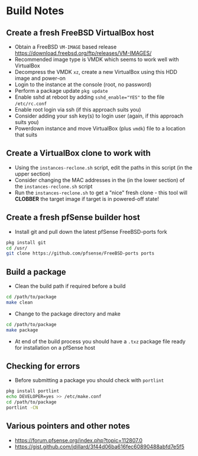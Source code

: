 
# Build Notes

## Create a fresh FreeBSD VirtualBox host
 * Obtain a FreeBSD `VM-IMAGE` based release https://download.freebsd.org/ftp/releases/VM-IMAGES/
 * Recommended image type is VMDK which seems to work well with VirtualBox
 * Decompress the VMDK `xz`, create a new VirtualBox using this HDD image and power-on
 * Login to the instance at the console (root, no password)
 * Perform a package update `pkg update`
 * Enable sshd at reboot by adding `sshd_enable="YES"` to the file `/etc/rc.conf`
 * Enable root login via ssh (if this approach suits you)
 * Consider adding your ssh key(s) to login user (again, if this approach suits you)
 * Powerdown instance and move VirtualBox (plus `vmdk`) file to a location that suits

## Create a VirtualBox clone to work with
 * Using the `instances-reclone.sh` script, edit the paths in this script (in the upper section)
 * Consider changing the MAC addresses in the (in the lower section) of the `instances-reclone.sh` script
 * Run the `instances-reclone.sh` to get a "nice" fresh clone - this tool will **CLOBBER** the target image if target is in powered-off state!

## Create a fresh pfSense builder host
 * Install git and pull down the latest pfSense FreeBSD-ports fork
```bash
pkg install git
cd /usr/
git clone https://github.com/pfsense/FreeBSD-ports ports
```

## Build a package
 * Clean the build path if required before a build
```bash
cd /path/to/package
make clean
```

 * Change to the package directory and make
```bash
cd /path/to/package
make package
```

 * At end of the build process you should have a `.txz` package file ready for installation on a pfSense host

## Checking for errors
 * Before submitting a package you should check with `portlint`
```bash
pkg install portlint
echo DEVELOPER=yes >> /etc/make.conf
cd /path/to/package
portlint -CN
```

## Various pointers and other notes
 * https://forum.pfsense.org/index.php?topic=112807.0
 * https://gist.github.com/jdillard/3f44d06ba616fec60890488abfd7e5f5
